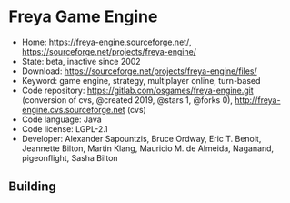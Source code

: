 # Freya Game Engine

- Home: https://freya-engine.sourceforge.net/, https://sourceforge.net/projects/freya-engine/
- State: beta, inactive since 2002
- Download: https://sourceforge.net/projects/freya-engine/files/
- Keyword: game engine, strategy, multiplayer online, turn-based
- Code repository: https://gitlab.com/osgames/freya-engine.git (conversion of cvs, @created 2019, @stars 1, @forks 0), http://freya-engine.cvs.sourceforge.net (cvs)
- Code language: Java
- Code license: LGPL-2.1
- Developer: Alexander Sapountzis, Bruce Ordway, Eric T. Benoit, Jeannette Bilton, Martin Klang, Mauricio M. de Almeida, Naganand, pigeonflight, Sasha Bilton

## Building
